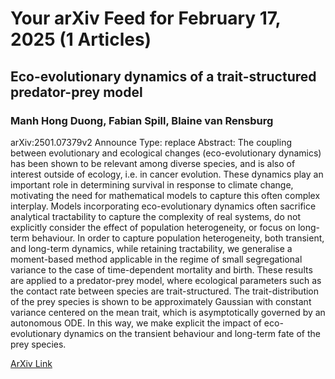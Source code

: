 <h1>Your arXiv Feed for February 17, 2025 (1 Articles)</h1>
<h2>Eco-evolutionary dynamics of a trait-structured predator-prey model</h2>
<h3>Manh Hong Duong, Fabian Spill, Blaine van Rensburg</h3>
<p>arXiv:2501.07379v2 Announce Type: replace 
Abstract: The coupling between evolutionary and ecological changes (eco-evolutionary dynamics) has been shown to be relevant among diverse species, and is also of interest outside of ecology, i.e. in cancer evolution. These dynamics play an important role in determining survival in response to climate change, motivating the need for mathematical models to capture this often complex interplay. Models incorporating eco-evolutionary dynamics often sacrifice analytical tractability to capture the complexity of real systems, do not explicitly consider the effect of population heterogeneity, or focus on long-term behaviour. In order to capture population heterogeneity, both transient, and long-term dynamics, while retaining tractability, we generalise a moment-based method applicable in the regime of small segregational variance to the case of time-dependent mortality and birth. These results are applied to a predator-prey model, where ecological parameters such as the contact rate between species are trait-structured. The trait-distribution of the prey species is shown to be approximately Gaussian with constant variance centered on the mean trait, which is asymptotically governed by an autonomous ODE. In this way, we make explicit the impact of eco-evolutionary dynamics on the transient behaviour and long-term fate of the prey species.</p>
<a href='https://arxiv.org/abs/2501.07379'>ArXiv Link</a>

